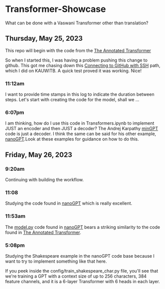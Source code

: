 # Transformer-Showcase
What can be done with a Vaswani Transformer other than translation?

## Thursday, May 25, 2023

This repo will begin with the code from the [The Annotated Transformer](https://github.com/harvardnlp/annotated-transformer) 

So when I started this, I was having a problem pushing this change to github. This got me chasing down this [Connecting to GitHub with SSH](https://docs.github.com/en/authentication/connecting-to-github-with-ssh) path, which I did on KAUWITB. A quick test proved it was working. Nice!

### 11:12am

I want to provide time stamps in this log to indicate the duration between steps. 
Let's start with creating the code for the model, shall we ... 

### 6:07pm

I am thinking, how do I use this code in Transformers.ipynb to implement JUST an encoder and then JUST a decoder? The Andrej Karpathy [minGPT](https://github.com/karpathy/minGPT) code is just a decoder. I think the same can be said for his other example, [nanoGPT](https://github.com/karpathy/nanoGPT).Look at these examples for guidance on how to do this. 

## Friday, May 26, 2023

### 9:20am

Continuing with building the workflow.

### 11:08 

Studying the code found in [nanoGPT](https://github.com/karpathy/nanoGPT) which is really excellent.

### 11:53am

The [model.py](https://github.com/karpathy/nanoGPT/blob/master/model.py) code found in [nanoGPT](https://github.com/karpathy/nanoGPT) bears a striking similarity to the code found in [The Annotated Transformer](https://github.com/harvardnlp/annotated-transformer).

### 5:08pm

Studying the Shakespeare example in the nanoGPT code base because I want to try to implement something like that here.

If you peek inside the config/train_shakespeare_char.py file, you'll see that we're training a GPT with a context size of up to 256 characters, 384 feature channels, and it is a 6-layer Transformer with 6 heads in each layer.